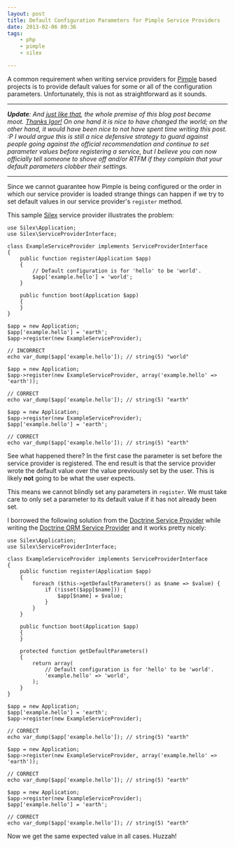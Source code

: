 ```yaml
---
layout: post
title: Default Configuration Parameters for Pimple Service Providers
date: 2013-02-06 09:36
tags:
    - php
    - pimple
    - silex

---
```


A common requirement when writing service providers for [Pimple][1] based
projects is to provide default values for some or all of the configuration
parameters. Unfortunately, this is not as straightforward as it sounds.

---

<em>**Update**: And [just like that](https://github.com/fabpot/Silex/pull/622),
the whole premise of this blog post became moot. [Thanks Igor!](https://igor.io)
On one hand it is nice to have changed the world; on the other hand, it would
have been nice to not have spent time writing this post. :P I would argue this
is still a nice defensive strategy to guard against people going against the
official recommendation and continue to set parameter values before registering
a service, but I believe you can now officially tell someone to shove off and/or
RTFM if they complain that your default parameters clobber their settings.</em>

---

Since we cannot guarantee how Pimple is being configured or the order in
which our service provider is loaded strange things can happen if we try
to set default values in our service provider's `register` method.

This sample [Silex][2] service provider illustrates the problem:

    use Silex\Application;
    use Silex\ServiceProviderInterface;

    class ExampleServiceProvider implements ServiceProviderInterface
    {
        public function register(Application $app)
        {
            // Default configuration is for 'hello' to be 'world'.
            $app['example.hello'] = 'world';
        }

        public function boot(Application $app)
        {
        }
    }

    $app = new Application;
    $app['example.hello'] = 'earth';
    $app->register(new ExampleServiceProvider);

    // INCORRECT
    echo var_dump($app['example.hello']); // string(5) "world"

    $app = new Application;
    $app->register(new ExampleServiceProvider, array('example.hello' => 'earth'));

    // CORRECT
    echo var_dump($app['example.hello']); // string(5) "earth"

    $app = new Application;
    $app->register(new ExampleServiceProvider);
    $app['example.hello'] = 'earth';

    // CORRECT
    echo var_dump($app['example.hello']); // string(5) "earth"


See what happened there? In the first case the parameter is set before the service
provider is registered. The end result is that the service provider wrote the default
value over the value previously set by the user. This is likely **not** going to be
what the user expects.

This means we cannot blindly set any parameters in `register`. We must take care
to only set a parameter to its default value if it has not already been set.

I borrowed the following solution from the [Doctrine Service Provider][3] while
writing the [Doctrine ORM Service Provider][4] and it works pretty nicely:

    use Silex\Application;
    use Silex\ServiceProviderInterface;

    class ExampleServiceProvider implements ServiceProviderInterface
    {
        public function register(Application $app)
        {
            foreach ($this->getDefaultParameters() as $name => $value) {
                if (!isset($app[$name])) {
                    $app[$name] = $value;
                }
            }
        }

        public function boot(Application $app)
        {
        }

        protected function getDefaultParameters()
        {
            return array(
                // Default configuration is for 'hello' to be 'world'.
                'example.hello' => 'world',
            );
        }
    }

    $app = new Application;
    $app['example.hello'] = 'earth';
    $app->register(new ExampleServiceProvider);

    // CORRECT
    echo var_dump($app['example.hello']); // string(5) "earth"

    $app = new Application;
    $app->register(new ExampleServiceProvider, array('example.hello' => 'earth'));

    // CORRECT
    echo var_dump($app['example.hello']); // string(5) "earth"

    $app = new Application;
    $app->register(new ExampleServiceProvider);
    $app['example.hello'] = 'earth';

    // CORRECT
    echo var_dump($app['example.hello']); // string(5) "earth"


Now we get the same expected value in all cases. Huzzah!


[1]: http://pimple.sensiolabs.org/
[2]: http://silex.sensiolabs.org/
[3]: http://silex.sensiolabs.org/doc/providers/doctrine.html
[4]: https://github.com/dflydev/dflydev-doctrine-orm-service-provider
